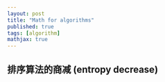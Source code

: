 ```yaml
---
layout: post
title: "Math for algorithms"
published: true
tags: [algorithm]
mathjax: true
---
```



## 排序算法的商减 (entropy decrease)
